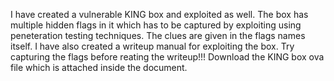 I have created a vulnerable KING box and exploited as well. The box has multiple hidden flags in it which has to be captured by exploiting using peneteration testing techniques.
The clues are given in the flags names itself. I have also created a writeup manual for exploiting the box. Try capturing the flags before reating the writeup!!!
Download the KING box ova file which is attached inside the document.
